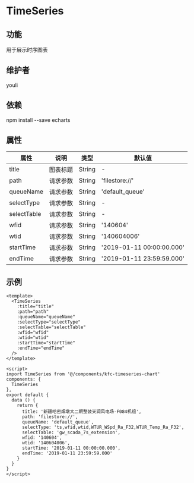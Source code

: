 # TimeSeries

## 功能
用于展示时序图表

## 维护者
youli

## 依赖
npm install --save echarts

## 属性

| 属性         | 说明     | 类型   | 默认值 |
| ----------- | -------- | ------ | ------ |
| title | 图表标题 | String | -      |
| path | 请求参数 | String | 'filestore://' |
| queueName | 请求参数 | String | 'default_queue' |
| selectType | 请求参数 | String | -      |
| selectTable | 请求参数 | String | -      |
| wfid | 请求参数 | String | '140604' |
| wtid | 请求参数 | String | '140604006' |
| startTime | 请求参数 | String | '2019-01-11 00:00:00.000' |
| endTime | 请求参数 | String | '2019-01-11 23:59:59.000' |

## 示例
```
<template>
  <TimeSeries
    :title="title"
    :path="path"
    :queueName="queueName"
    :selectType="selectType"
    :selectTable="selectTable"
    :wfid="wfid"
    :wtid="wtid"
    :startTime="startTime"
    :endTime="endTime"
  />
</template>

<script>
import TimeSeries from '@/components/kfc-timeseries-chart'
components: {
  TimeSeries
},
export default {
  data () {
    return {
      title: '新疆哈密烟墩大二期整装天润风电场-F084机组',
      path: 'filestore://',
      queueName: 'default_queue',
      selectType: 'ts,wfid,wtid,WTUR_WSpd_Ra_F32,WTUR_Temp_Ra_F32',
      selectTable: 'gw_scada_7s_extension',
      wfid: '140604',
      wtid: '140604006',
      startTime: '2019-01-11 00:00:00.000',
      endTime: '2019-01-11 23:59:59.000'
    }
  }
}
</script>
```
